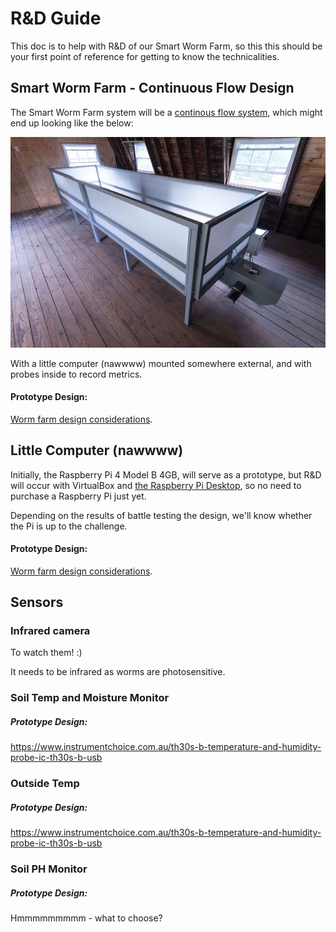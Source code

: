 
# R&D Guide

This doc is to help with R&D of our Smart Worm Farm, so this this should be your first point of reference for getting to know the technicalities. 

## Smart Worm Farm - Continuous Flow Design 

The Smart Worm Farm system will be a [continous flow system](https://urbanwormcompany.com/complete-guide-to-continuous-flow-vermicomposting/), which might end up looking like the below:

<p align="center">
  <img src="https://github.com/danielneil/Smart-Worm-Bin/blob/main/images/cf-bin.jpg?raw=true">
</p>

With a little computer (nawwww) mounted somewhere external, and with probes inside to record metrics. 

#### Prototype Design: 
[Worm farm design considerations](https://github.com/danielneil/Smart-Worm-Farm/blob/main/research/bin-design.md).

## Little Computer (nawwww)

Initially, the Raspberry Pi 4 Model B 4GB, will serve as a prototype, but R&D will occur with VirtualBox and [the Raspberry Pi Desktop](https://www.raspberrypi.org/software/raspberry-pi-desktop/), so no need to purchase a Raspberry Pi just yet.

Depending on the results of battle testing the design, we'll know whether the Pi is up to the challenge.  

#### Prototype Design: 

[Worm farm design considerations](https://github.com/danielneil/Smart-Worm-Farm/blob/main/research/computer-design.md).

## Sensors

### Infrared camera 

To watch them! :)

It needs to be infrared as worms are photosensitive.

### Soil Temp and Moisture Monitor
##### Prototype Design: 
https://www.instrumentchoice.com.au/th30s-b-temperature-and-humidity-probe-ic-th30s-b-usb

### Outside Temp
##### Prototype Design: 
https://www.instrumentchoice.com.au/th30s-b-temperature-and-humidity-probe-ic-th30s-b-usb

### Soil PH Monitor 
##### Prototype Design: 
Hmmmmmmmmm - what to choose?
